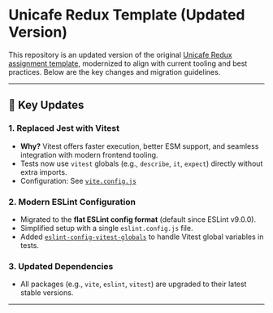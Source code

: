 # Unicafe Redux Template (Updated Version)

This repository is an updated version of the original [Unicafe Redux assignment template](https://github.com/fullstack-hy2020/unicafe-redux), modernized to align with current tooling and best practices. Below are the key changes and migration guidelines.

---

## 🚀 Key Updates

### 1. **Replaced Jest with Vitest**
- **Why?** Vitest offers faster execution, better ESM support, and seamless integration with modern frontend tooling.
- Tests now use `vitest` globals (e.g., `describe`, `it`, `expect`) directly without extra imports.
- Configuration: See [`vite.config.js`](vite.config.js) 

### 2. **Modern ESLint Configuration**
- Migrated to the **flat ESLint config format** (default since ESLint v9.0.0).
- Simplified setup with a single `eslint.config.js` file.
- Added [`eslint-config-vitest-globals`](https://www.npmjs.com/package/eslint-config-vitest-globals) to handle Vitest global variables in tests.

### 3. **Updated Dependencies**
- All packages (e.g., `vite`, `eslint`, `vitest`) are upgraded to their latest stable versions.

---

